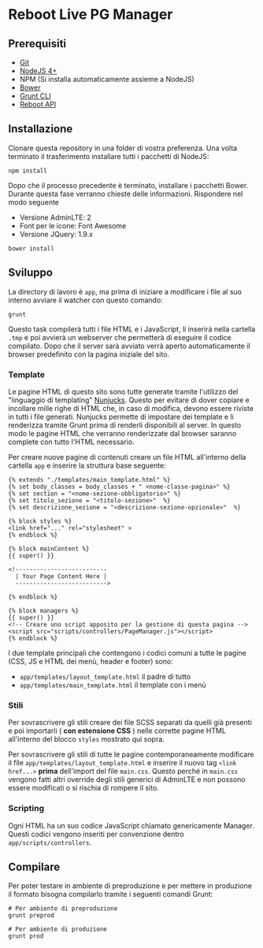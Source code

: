 # Reboot Live PG Manager

## Prerequisiti
* [Git](https://git-scm.com/)
* [NodeJS 4+](https://nodejs.org/it/download/current/)
* NPM (Si installa automaticamente assieme a NodeJS)
* [Bower](https://bower.io/#install-bower)
* [Grunt CLI](https://gruntjs.com/getting-started#installing-the-cli)
* [Reboot API](https://github.com/Miroku87/reboot-live-api.git)


## Installazione
Clonare questa repository in una folder di vostra preferenza.
Una volta terminato il trasferimento installare tutti i pacchetti di NodeJS:
```
npm install
```
Dopo che il processo precedente è terminato, installare i pacchetti Bower.
Durante questa fase verranno chieste delle informazioni. Rispondere nel modo seguente

* Versione AdminLTE: 2
* Font per le icone: Font Awesome
* Versione JQuery: 1.9.x

```
bower install
```

## Sviluppo
La directory di lavoro è `app`, ma prima di iniziare a modificare i file al suo interno avviare il watcher con questo comando:
 
```
grunt
```

Questo task compilerà tutti i file HTML e i JavaScript, li inserirà nella cartella `.tmp` e poi avvierà un webserver che permetterà di eseguire il codice compilato.
Dopo che il server sarà avviato verrà aperto automaticamente il browser predefinito con la pagina iniziale del sito.

### Template
Le pagine HTML di questo sito sono tutte generate tramite l'utilizzo del "linguaggio di templating" [Nunjucks](https://mozilla.github.io/nunjucks/). 
Questo per evitare di dover copiare e incollare mille righe di HTML che, in caso di modifica, devono essere riviste in tutti i file generati.
Nunjucks permette di impostare dei template e li renderizza tramite Grunt prima di renderli disponibili al server.
In questo modo le pagine HTML che verranno renderizzate dal browser saranno complete con tutto l'HTML necessario.

Per creare nuove pagine di contenuti creare un file HTML all'interno della cartella `app` e inserire la struttura base seguente:

```
{% extends "./templates/main_template.html" %}
{% set body_classes = body_classes + " <nome-classe-pagina>" %}
{% set section = "<nome-sezione-obbligatorio>" %}
{% set titolo_sezione = "<titolo-sezione>"  %}
{% set descrizione_sezione = "<descrizione-sezione-opzionale>"  %}

{% block styles %}
<link href="..." rel="stylesheet" >
{% endblock %}

{% block mainContent %}
{{ super() }}

<!--------------------------
  | Your Page Content Here |
  -------------------------->

{% endblock %}

{% block managers %}
{{ super() }}
<!-- Creare uno script apposito per la gestione di questa pagina -->
<script src="scripts/controllers/PageManager.js"></script>
{% endblock %}
```

I due template principali che contengono i codici comuni a tutte le pagine (CSS, JS e HTML dei menù, header e footer) sono:

* `app/templates/layout_template.html` il padre di tutto
* `app/templates/main_template.html` il template con i menù

### Stili
Per sovrascrivere gli stili creare dei file SCSS separati da quelli già presenti e poi importarli ( **con estensione CSS** ) nelle corrette pagine HTML all'interno del blocco `styles` mostrato qui sopra.

Per sovrascrivere gli stili di tutte le pagine contemporaneamente modificare il file `app/templates/layout_template.html` e inserire il nuovo tag `<link href...>` **prima** dell'import del file `main.css`.
Questo perché in `main.css` vengono fatti altri override degli stili generici di AdminLTE e non possono essere modificati o si rischia di rompere il sito.

### Scripting
Ogni HTML ha un suo codice JavaScript chiamato genericamente Manager. Questi codici vengono inseriti per convenzione dentro `app/scripts/controllers`.

## Compilare
Per poter testare in ambiente di preproduzione e per mettere in produzione il formato bisogna compilarlo tramite i seguenti comandi Grunt:

```
# Per ambiente di preproduzione
grunt preprod

# Per ambiente di produzione
grunt prod
```
